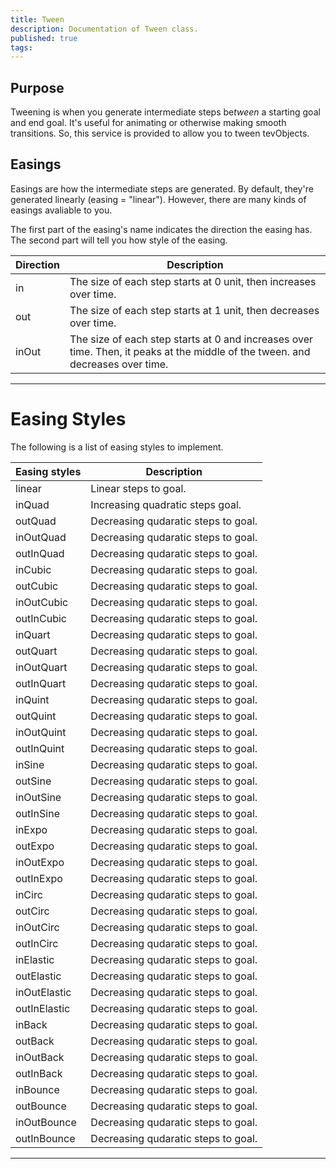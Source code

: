 ```yaml
---
title: Tween
description: Documentation of Tween class.
published: true
tags: 
---
```


## Purpose

Tweening is when you generate intermediate steps be*tween* a starting goal and end goal. It's useful for animating or otherwise making smooth transitions. So, this service is provided to allow you to tween tevObjects.

## Easings

Easings are how the intermediate steps are generated. By default, they're generated linearly (easing = "linear"). However, there are many kinds of easings avaliable to you.

The first part of the easing's name indicates the direction the easing has. The second part will tell you how style of the easing.

| Direction | Description |
| --- | --- |
| in | The size of each step starts at 0 unit, then increases over time. |
| out  | The size of each step starts at 1 unit, then decreases over time. |
| inOut | The size of each step starts at 0 and increases over time. Then, it peaks at the middle of the tween. and decreases over time. |
---

# Easing Styles
The following is a list of easing styles to implement.

| Easing styles | Description |
| --- | --- |
| linear | Linear steps to goal. |
| inQuad | Increasing quadratic steps goal. |
| outQuad | Decreasing qudaratic steps to goal. |
| inOutQuad |  Decreasing qudaratic steps to goal. |
| outInQuad |  Decreasing qudaratic steps to goal. |
| inCubic |  Decreasing qudaratic steps to goal. |
| outCubic |  Decreasing qudaratic steps to goal. |
| inOutCubic |  Decreasing qudaratic steps to goal. |
| outInCubic |  Decreasing qudaratic steps to goal. |
| inQuart | Decreasing qudaratic steps to goal.  |
| outQuart |  Decreasing qudaratic steps to goal. |
| inOutQuart |  Decreasing qudaratic steps to goal. |
| outInQuart |  Decreasing qudaratic steps to goal. |
| inQuint |  Decreasing qudaratic steps to goal. |
| outQuint | Decreasing qudaratic steps to goal.  |
| inOutQuint |  Decreasing qudaratic steps to goal. |
| outInQuint | Decreasing qudaratic steps to goal. |
| inSine | Decreasing qudaratic steps to goal. |
| outSine |  Decreasing qudaratic steps to goal. |
| inOutSine |  Decreasing qudaratic steps to goal. |
| outInSine |  Decreasing qudaratic steps to goal. |
| inExpo |  Decreasing qudaratic steps to goal. |
| outExpo | Decreasing qudaratic steps to goal. |
| inOutExpo |  Decreasing qudaratic steps to goal. |
| outInExpo |  Decreasing qudaratic steps to goal. |
| inCirc |  Decreasing qudaratic steps to goal. |
| outCirc |  Decreasing qudaratic steps to goal. |
| inOutCirc |  Decreasing qudaratic steps to goal. |
| outInCirc | Decreasing qudaratic steps to goal.  |
| inElastic |  Decreasing qudaratic steps to goal. |
| outElastic |  Decreasing qudaratic steps to goal. |
| inOutElastic |  Decreasing qudaratic steps to goal. |
| outInElastic |  Decreasing qudaratic steps to goal. |
| inBack |  Decreasing qudaratic steps to goal. |
| outBack |  Decreasing qudaratic steps to goal. |
| inOutBack |  Decreasing qudaratic steps to goal. |
| outInBack |  Decreasing qudaratic steps to goal. |
| inBounce | Decreasing qudaratic steps to goal.  |
| outBounce |  Decreasing qudaratic steps to goal. |
| inOutBounce |  Decreasing qudaratic steps to goal. |
| outInBounce |  Decreasing qudaratic steps to goal. |
---
